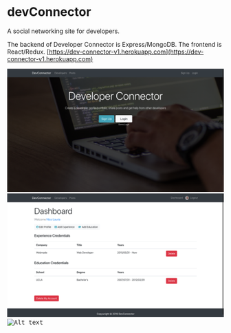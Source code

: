 # devConnector
A social networking site for developers.

The backend of Developer Connector is Express/MongoDB. The frontend is React/Redux. [https://dev-connector-v1.herokuapp.com](https://dev-connector-v1.herokuapp.com)


<kbd>![Alt text](/images/dev-connector-home-page.png?s=50)</kbd>
<kbd>![Alt text](/images/dev-connector-dashboard.png?s=50)</kbd>
<kbd>![Alt text](/images/dev-connector-profile.png?s=50)</kbd>
